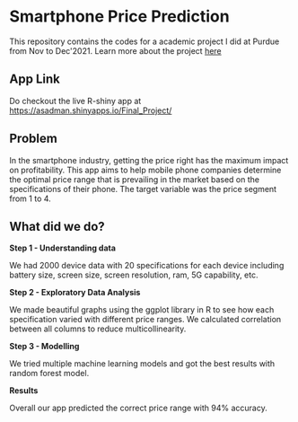 # Smartphone Price Prediction

This repository contains the codes for a academic project I did at Purdue from Nov to Dec'2021. Learn more about the project [here](https://asadhusain97.github.io/projects/smartphonepricer.html)

## App Link

Do checkout the live R-shiny app at https://asadman.shinyapps.io/Final_Project/

## Problem
In the smartphone industry, getting the price right has the maximum impact on profitability. 
This app aims to help mobile phone companies determine the optimal price range that is prevailing in the market based on the specifications of their phone.
The target variable was the price segment from 1 to 4. 


## What did we do?

**Step 1 - Understanding data**

We had 2000 device data with 20 specifications for each device including battery size, screen size, screen resolution, ram, 5G capability, etc.   

**Step 2 - Exploratory Data Analysis**

We made beautiful graphs using the ggplot library in R to see how each specification varied with different price ranges. We calculated correlation 
between all columns to reduce multicollinearity.

 **Step 3 - Modelling**
 
We tried multiple machine learning models and got the best results with random forest model. 

**Results**

Overall our app predicted the correct price range with 94% accuracy. 
